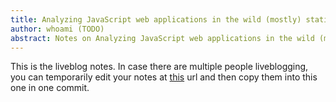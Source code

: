 ```yaml
---
title: Analyzing JavaScript web applications in the wild (mostly) statically
author: whoami (TODO)
abstract: Notes on Analyzing JavaScript web applications in the wild (mostly) statically
---
```


This is the liveblog notes.  In case there are multiple
people liveblogging, you can temporarily edit your notes
at [this](analyzing-javascript/template.md) url and then copy them into this one in one
commit.
